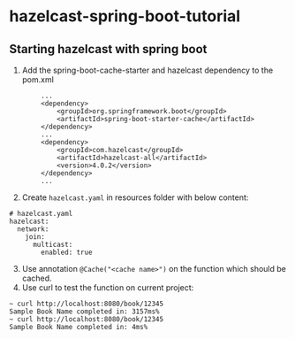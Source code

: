 # hazelcast-spring-boot-tutorial

## Starting hazelcast with spring boot
1. Add the spring-boot-cache-starter and hazelcast dependency to the pom.xml
```
        ...
        <dependency>
            <groupId>org.springframework.boot</groupId>
            <artifactId>spring-boot-starter-cache</artifactId>
        </dependency>
        ...
        <dependency>
            <groupId>com.hazelcast</groupId>
            <artifactId>hazelcast-all</artifactId>
            <version>4.0.2</version>
        </dependency>
        ...
```
2. Create `hazelcast.yaml` in resources folder with below content:
```
# hazelcast.yaml
hazelcast:
  network:
    join:
      multicast:
        enabled: true
```
3. Use annotation `@Cache("<cache name>")` on the function which should be cached.
4. Use curl to test the function on current project:
```
~ curl http://localhost:8080/book/12345
Sample Book Name completed in: 3157ms%
~ curl http://localhost:8080/book/12345
Sample Book Name completed in: 4ms% 
```